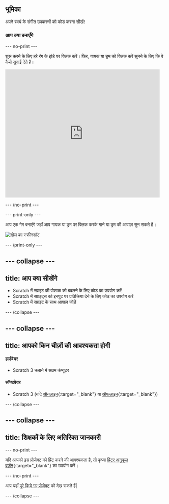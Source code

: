 ## भूमिका

अपने स्वयं के संगीत उपकरणों को कोड करना सीखें!

### आप क्या बनाएँगे

\--- no-print \---

शुरू करने के लिए हरे रंग के झंडे पर क्लिक करें। फिर, गायक या ड्रम को क्लिक करें सुनने के लिए कि वे कैसे सुनाई देते है।

<div class="scratch-preview">
  <iframe allowtransparency="true" width="485" height="402" src="https://scratch.mit.edu/projects/embed/276872220/?autostart=false" frameborder="0" scrolling="no"></iframe>
</div>

\--- /no-print \---

\--- print-only \---

आप एक गेम बनाएंगे जहाँ आप गायक या ड्रम पर क्लिक करके गाने या ड्रम की आवाज़ सुन सकते हैं।

![खेल का स्क्रीनशॉट](images/demo.png)

\--- /print-only \---

## \--- collapse \---

## title: आप क्या सीखेंगे

+ Scratch में स्प्राइट की पोशाक को बदलने के लिए कोड का उपयोग करें
+ Scratch में स्प्राइट्स को इनपुट पर प्रतिक्रिया देने के लिए कोड का उपयोग करें
+ Scratch में स्प्राइट के साथ आवाज़ जोड़ें

\--- /collapse \---

## \--- collapse \---

## title: आपको किन चीज़ों की आवश्यकता होगी

#### हार्डवेयर

+ Scratch 3 चलाने में सक्षम कंप्यूटर

#### सॉफ्टवेयर

+ Scratch 3 (यदि [ऑनलाइन](https://rpf.io/scratchon){:target="_blank"} या [ऑफलाइन](https://rpf.io/scratchoff){:target="_blank"})

\--- /collapse \---

## \--- collapse \---

## title: शिक्षकों के लिए अतिरिक्त जानकारी

\--- no-print \---

यदि आपको इस प्रोजेक्ट को प्रिंट करने की आवश्यकता है, तो कृप्या [प्रिंटर अनुकूल वर्ज़न](https://projects.raspberrypi.org/en/projects/rock-band/print){:target="_blank"} का उपयोग करें।

\--- /no-print \---

आप यहाँ [पूरे किये गए प्रोजेक्ट](https://rpf.io/p/en/rock-band-get) को देख सकते हैं|

\--- /collapse \---